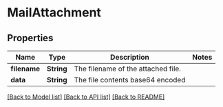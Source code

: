 # MailAttachment

## Properties

Name | Type | Description | Notes
------------ | ------------- | ------------- | -------------
**filename** | **String** | The filename of the attached file. | 
**data** | **String** | The file contents base64 encoded | 

[[Back to Model list]](../README.md#documentation-for-models) [[Back to API list]](../README.md#documentation-for-api-endpoints) [[Back to README]](../README.md)


